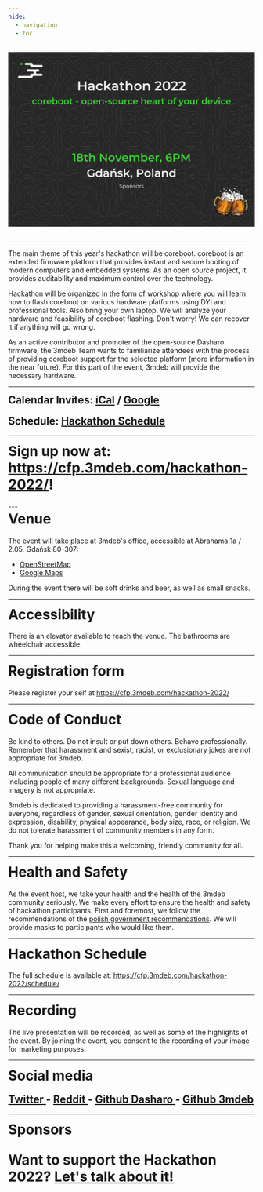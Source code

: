 ```yaml
---
hide:
  - navigation
  - toc
---
```


<p align="center" style="margin-bottom: 0px !important;">
  <img width="800" src="../images/hackathon-2022-poster.png" alt="Hackathon 2022 poster" align="center">
  </p>
<br>

---

The main theme of this year's hackathon will be coreboot. coreboot is an
extended firmware platform that provides instant and secure booting of
modern computers and embedded systems. As an open source project, it provides
auditability and maximum control over the technology.

Hackathon will be organized in the form of workshop where you will learn how to
flash coreboot on various hardware platforms using DYI and professional tools.
Also bring your own laptop. We will analyze your hardware and feasibility of
coreboot flashing. Don't worry! We can recover it if anything will go wrong.

As an active contributor and promoter of the open-source Dasharo firmware,
the 3mdeb Team wants to familiarize attendees with the process of providing
coreboot support for the selected platform (more information in the near
future). For this part of the event, 3mdeb will provide the necessary hardware.

---

<h2 align="left" style="margin-top: 0px;">
  <b>Calendar Invites:</b>
  <a href="#">iCal</a> /
  <a href="#" target="_blank">Google</a>
</h2>
<h2 align="left" style="margin-top: 0px;">
  <b>Schedule:</b>
  <a href="https://cfp.3mdeb.com/" target="_blank">Hackathon Schedule</a>
</h2>

---

<h1 align="left" style="margin-top: 0px;">
Sign up now at:
<a href="https://cfp.3mdeb.com/hackathon-2022/submit/" target="_blank">https://cfp.3mdeb.com/hackathon-2022/</a>!
</h1>
---

<h1 align="left" style="margin-top: 0px;">
Venue
</h1>

The event will take place at 3mdeb's office, accessible at
Abrahama 1a / 2.05, Gdańsk  80-307:
- [OpenStreetMap](https://www.openstreetmap.org/way/103471012#map=19/54.39267/18.58042)
- [Google Maps](https://goo.gl/maps/9qvAJWsuvD9ECLNM7)


During the event there will be soft drinks and beer, as well as small snacks.

---

<h1 align="left" style="margin-top: 0px;">
Accessibility
</h1>

There is an elevator available to reach the venue. The bathrooms are wheelchair accessible.

---

<h1 align="left" style="margin-top: 0px;">
Registration form
</h1>

Please register your self at <a href="https://cfp.3mdeb.com/hackathon-2022/submit/" target="_blank">https://cfp.3mdeb.com/hackathon-2022/</a>

---
<h1 align="left" style="margin-top: 0px;">
Code of Conduct
</h1>

Be kind to others. Do not insult or put down others. Behave professionally.
Remember that harassment and sexist, racist, or exclusionary jokes are not
appropriate for 3mdeb.

All communication should be appropriate for a professional audience including
people of many different backgrounds. Sexual language and imagery is not
appropriate.

3mdeb is dedicated to providing a harassment-free community for everyone,
regardless of gender, sexual orientation, gender identity and expression,
disability, physical appearance, body size, race, or religion. We do not
tolerate harassment of community members in any form.

Thank you for helping make this a welcoming, friendly community for all.

---

<h1 align="left" style="margin-top: 0px;">
Health and Safety
</h1>

As the event host, we take your health and the health of the 3mdeb community
seriously. We make every effort to ensure the health and safety of hackathon participants.
First and foremost, we follow the recommendations of the
[polish government recommendations](https://www.gov.pl/web/coronavirus/tips).
We will provide masks to participants who would like them.

---

<h1 align="left" style="margin-top: 0px;">
Hackathon Schedule
</h1>

The full schedule is available at: <a href="https://cfp.3mdeb.com/hackathon-2022/schedule/" target="_blank">https://cfp.3mdeb.com/hackathon-2022/schedule/</a>

---

<h1 align="left" style="margin-top: 0px;">
Recording
</h1>

The live presentation will be recorded, as well as some of the highlights of
the event. By joining the event, you consent to the recording of your image for
marketing purposes.

---
<h1 align="Left" style="margin-top: 0px;">
Social media
</h1>
<h2 align="Left" style="margin-top: 0px;">
  <a href="https://twitter.com/3mdeb_com" target="_blank"> Twitter </a>
 -
  <a href="https://www.reddit.com/user/3mdeb/" target="_blank"> Reddit </a>
 -
  <a href="https://github.com/Dasharo" target="_blank"> Github Dasharo </a>
 -
  <a href="https://github.com/3mdeb" target="_blank"> Github 3mdeb </a>
</h2>

---

<h1 align="Left" style="margin-top: 0px;">
Sponsors

Want to support the Hackathon 2022?
  <a href="https://calendly.com/3mdeb/" target="_blank">Let's talk about it!</a>
